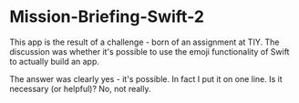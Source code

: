 # Mission-Briefing-Swift-2

This app is the result of a challenge - born of an assignment at TIY. The discussion was whether it's possible to use the emoji functionality of Swift to actually build an app. 

The answer was clearly yes - it's possible. In fact I put it on one line. Is it necessary (or helpful)? No, not really. 
